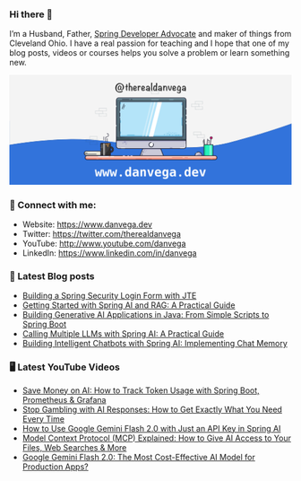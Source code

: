 ### Hi there 👋

I’m a Husband, Father, [Spring Developer Advocate](https://tanzu.vmware.com/developer/advocates/) and maker of things from Cleveland Ohio. I have a real passion for teaching and I hope that one of my blog posts, videos or courses helps you solve a problem or learn something new.

![Profile Header](./github_profile_header.png)

### 🤝 Connect with me:

- Website: https://www.danvega.dev
- Twitter: https://twitter.com/therealdanvega
- YouTube: http://www.youtube.com/danvega
- LinkedIn: https://www.linkedin.com/in/danvega

### 📝 Latest Blog posts

<!-- BLOG-POST-LIST:START -->
- [Building a Spring Security Login Form with JTE](https://www.danvega.dev/blog/spring-boot-oauth-demo)
- [Getting Started with Spring AI and RAG: A Practical Guide](https://www.danvega.dev/blog/getting-started-with-spring-ai-rag)
- [Building Generative AI Applications in Java: From Simple Scripts to Spring Boot](https://www.danvega.dev/blog/ai-java-developers)
- [Calling Multiple LLMs with Spring AI: A Practical Guide](https://www.danvega.dev/blog/spring-ai-multiple-llms)
- [Building Intelligent Chatbots with Spring AI: Implementing Chat Memory](https://www.danvega.dev/blog/spring-ai-chat-memory)<!-- BLOG-POST-LIST:END -->

### 🖥 Latest YouTube Videos

<!-- YOUTUBE:START -->
- [Save Money on AI: How to Track Token Usage with Spring Boot, Prometheus &amp; Grafana](https://www.youtube.com/watch?v=pBVKkcBhw6I)
- [Stop Gambling with AI Responses: How to Get Exactly What You Need Every Time](https://www.youtube.com/watch?v=8buYgH3T8XA)
- [How to Use Google Gemini Flash 2.0 with Just an API Key in Spring AI](https://www.youtube.com/watch?v=5zhNfPH-jps)
- [Model Context Protocol &lpar;MCP&rpar; Explained: How to Give AI Access to Your Files, Web Searches &amp; More](https://www.youtube.com/watch?v=nNLshWCoe0o)
- [Google Gemini Flash 2.0: The Most Cost-Effective AI Model for Production Apps?](https://www.youtube.com/watch?v=mMLaWFx2SN8)
<!-- YOUTUBE:END -->
